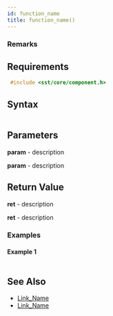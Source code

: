 ```yaml
---
id: function_name
title: function_name()
---
```


### Remarks

## Requirements

```cpp
 #include <sst/core/component.h>
```

## Syntax

```cpp

```

## Parameters

**param** - description

**param** - description

## Return Value

**ret** - description

**ret** - description

### Examples

#### Example 1
```cpp

```

## See Also

- [Link_Name](TBA)
- [Link_Name](TBA)